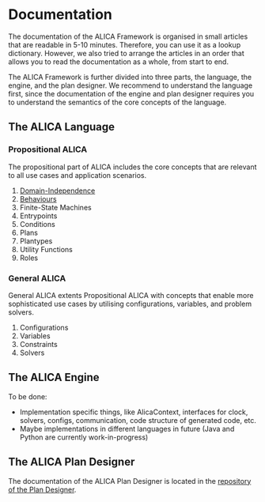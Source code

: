 # Documentation

The documentation of the ALICA Framework is organised in small articles that are readable in 5-10 minutes. Therefore, you can use it as a lookup dictionary. However, we also tried to arrange the articles in an order that allows you to read the documentation as a whole, from start to end. 

The ALICA Framework is further divided into three parts, the language, the engine, and the plan designer. We recommend to understand the language first, since the documentation of the engine and plan designer requires you to understand the semantics of the core concepts of the language.

## The ALICA Language

### Propositional ALICA

The propositional part of ALICA includes the core concepts that are relevant to all use cases and application scenarios.

1. [Domain-Independence](./articles/domain-independence.md)
2. [Behaviours](./articles/behaviours.md)
3. Finite-State Machines
4. Entrypoints
5. Conditions
6. Plans
7. Plantypes
8. Utility Functions
9. Roles

### General ALICA

General ALICA extents Propositional ALICA with concepts that enable more sophisticated use cases by utilising configurations, variables, and problem solvers.

1. Configurations
2. Variables
3. Constraints
4. Solvers

## The ALICA Engine

To be done: 

- Implementation specific things, like AlicaContext, interfaces for clock, solvers, configs, communication, code structure of generated code, etc.
- Maybe implementations in different languages in future (Java and Python are currently work-in-progress)

## The ALICA Plan Designer

The documentation of the ALICA Plan Designer is located in the [repository of the Plan Designer](https://github.com/rapyuta-robotics/alica-plan-designer-fx).
